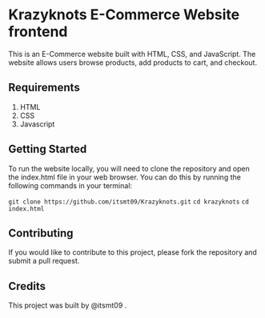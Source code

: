 # Krazyknots E-Commerce Website frontend

This is an E-Commerce website built with HTML, CSS, and JavaScript. The website allows users browse products, add products to cart, and checkout.

## Requirements

1. HTML
2. CSS
3. Javascript




## Getting Started

To run the website locally, you will need to clone the repository and open the index.html file in your web browser. You can do this by running the following commands in your terminal:

``` git clone https://github.com/itsmt09/Krazyknots.git ```
``` cd krazyknots ```
``` cd index.html ```


## Contributing

If you would like to contribute to this project, please fork the repository and submit a pull request.


## Credits

This project was built by @itsmt09 .

